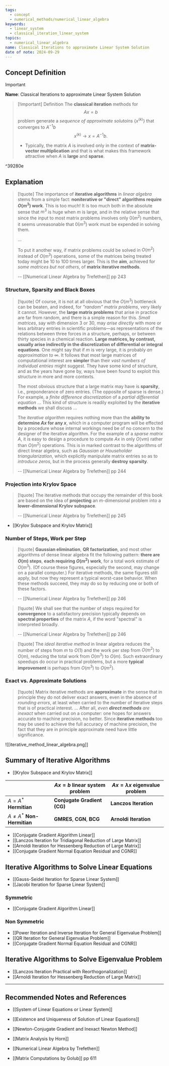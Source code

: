 ```yaml
---
tags:
  - concept
  - numerical_methods/numerical_linear_algebra
keywords:
  - linear_system
  - classical_iteration_linear_system
topics:
  - numerical_linear_algebra
name: Classical Iterations to approximate Linear System Solution
date of note: 2024-09-29
---
```


## Concept Definition

>[!important]
>**Name**: Classical Iterations to approximate Linear System Solution

>[!important] Definition
>The **classical iteration** methods for $$Ax = b$$ problem generate a *sequence of approximate solutoins* $\{ x^{(k)} \}$ that converges to $A^{-1}b$ $$x^{(k)} \to x = A^{-1}b.$$
>- Typically, the matrix $A$ is involved only in the context of **matrix-vector multiplication** and that is what makes this framework  attractive when $A$ is **large** and **sparse**.

^39280e


## Explanation

>[!quote]
>The importance of **iterative algorithms** in *linear algebra* stems from a simple fact: **noniterative or "direct" algorithms require $O(m^3)$ work**. This is too much! It is too much both in the absolute sense that $m^3$ is huge when $m$ is large, and in the relative sense that since the input to most matrix problems involves only $0(m^2)$ numbers, it seems unreasonable that $0(m^3)$ work must be expended in solving them.
>
>...
>
>To put it another way, if matrix problems could be solved in $O(m^2)$ instead of $O(m^3)$ operations, some of the matrices being treated today might be $10$ to $100$ times larger. This is the **aim**, achieved for *some matrices but not others*, of **matrix iterative methods**.
>
>-- [[Numerical Linear Algebra by Trefethen]] pp 243

### Structure, Sparsity and Black Boxes

>[!quote]
>Of course, it is not at all obvious that the $O(m^3)$ bottleneck can be beaten, and indeed, for *"random" matrix problems*, very likely it cannot. However, the **large matrix problems** that arise in practice are far from random, and there is a simple reason for this. *Small matrices*, say with dimension 3 or 30, may *arise directly* with more or less arbitrary entries in scientific problems—as representations of the relations between three forces in a structure, perhaps, or between thirty species in a chemical reaction. **Large matrices, by contrast, usually arise indirectly in the discretization of differential or integral equations**. One might say that if $m$ is very large, it is probably *an approximation to* $\infty$. It follows that most large matrices of computational interest are **simpler** than their *vast numbers of individual entries* might suggest. They have some kind of structure, and as the years have gone by, ways have been found to exploit this structure in more and more contexts.
>
>The most obvious structure that a large matrix may have is **sparsity**, i.e., preponderance of zero entries. (The opposite of sparse is dense.) For example, a *finite difference discretization* of a *partial differential equation* ... This kind of structure is readily exploited by the **iterative methods** we shall discuss
>...
>
>The *iterative algorithm* requires nothing more than the **ability to determine $Ax$ for any $x$**, which in a computer program will be effected by a procedure whose internal workings need be of no concern to the designer of the iterative algorithm. For the example of a *sparse matrix* $A$, it is easy to design a procedure to compute $Ax$ in only $O(\nu m)$ rather than $O(m^2)$ operations. This is in marked contrast to the algorithms of direct linear algebra, such as *Gaussian or Householder triangularization*, which explicitly manipulate matrix entries so as to *introduce zeros*, but in the process generally **destroy sparsity**.
>
>-- [[Numerical Linear Algebra by Trefethen]] pp 244


### Projection into Krylov Space

>[!quote]
>The iterative methods that occupy the remainder of this book are based on the idea of **projecting** an $m$-dimensional problem into a **lower-dimensional Krylov subspace**.
>
>-- [[Numerical Linear Algebra by Trefethen]] pp 245

- [[Krylov Subspace and Krylov Matrix]]



### Number of Steps, Work per Step

>[!quote]
>**Gaussian elimination**, **QR factorization**, and most other algorithms of dense linear algebra fit the following pattern: **there are $O(m)$ steps**, **each requiring $O(m^2)$ work**, for a total work estimate of $O(m^3)$. (Of course these figures, especially the second, may change on a parallel computer.) For iterative methods, the same figures still apply, but now they represent a typical worst-case behavior. When these methods succeed, they may do so by reducing one or both of these factors.
>
>-- [[Numerical Linear Algebra by Trefethen]] pp 246

>[!quote]
>We shall see that the number of steps required for **convergence** to a satisfactory precision typically depends on **spectral properties** of the matrix $A$, if the word "spectral" is interpreted broadly.
>
>-- [[Numerical Linear Algebra by Trefethen]] pp 246

>[!quote]
>The *ideal iterative method* in linear algebra reduces the number of steps from $m$ to $O(1)$ and the work per step from $O(m^2)$ to $O(m)$, reducing the total work from $O(m^3)$ to $O(m)$. Such extraordinary speedups do occur in practical problems, but a more **typical improvement** is perhaps from $O(m^3)$ to $O(m^2)$.

### Exact vs. Approximate Solutions

>[!quote]
>Matrix iterative methods are **approximate** in the sense that in principle they do not deliver exact answers, even in the absence of *rounding errors*, at least when carried to the number of iterative steps that is of practical interest. ... After all, *even **direct methods** are inexact* when carried out on a computer: one hopes for answers accurate to machine precision, no better. Since **iterative methods** too may be used to achieve the full accuracy of machine precision, the fact that they are in principle approximate need have little significance.


![[iterative_method_linear_algebra.png]]




## Summary of Iterative Algorithms

- [[Krylov Subspace and Krylov Matrix]]

|                   | $Ax = b$ **linear system problem**  |    $Ax = \lambda x$ **eigenvalue problem**    |
| ---------------   | ------------------------------------ | --------------------------------------------- |
| $A = A^{*}$ **Hermitian** |  **Conjugate Gradient (CG)**  |  **Lanczos Iteration** |
| $A \neq A^{*}$ **Non-Hermitian** | **GMRES**, **CGN**, **BCG** | **Arnoldi Iteration** |

- [[Conjugate Gradient Algorithm Linear]]
- [[Lanczos Iteration for Tridiagonal Reduction of Large Matrix]]
- [[Arnoldi Iteration for Hessenberg Reduction of Large Matrix]]
- [[Conjugate Gradient Normal Equation Residual and CGNR]]


## Iterative Algorithms to Solve Linear Equations

- [[Gauss-Seidel Iteration for Sparse Linear System]]
- [[Jacobi Iteration for Sparse Linear System]]

### Symmetric

- [[Conjugate Gradient Algorithm Linear]]


### Non Symmetric

- [[Power Iteration and Inverse Iteration for General Eigenvalue Problem]]
- [[QR Iteration for General Eigenvalue Problem]]
- [[Conjugate Gradient Normal Equation Residual and CGNR]]



## Iterative Algorithms to Solve Eigenvalue Problem

- [[Lanczos Iteration Practical with Reorthogonalization]]
- [[Arnoldi Iteration for Hessenberg Reduction of Large Matrix]]



-----------
##  Recommended Notes and References


- [[System of Linear Equations or Linear System]]
- [[Existence and Uniqueness of Solution of Linear Equations]]
- [[Newton-Conjugate Gradient and Inexact Newton Method]]

- [[Matrix Analysis by Horn]]
- [[Numerical Linear Algebra by Trefethen]]
- [[Matrix Computations by Golub]] pp 611